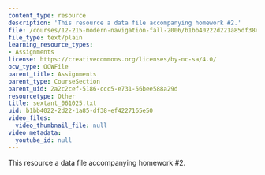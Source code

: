 ```yaml
---
content_type: resource
description: 'This resource a data file accompanying homework #2.'
file: /courses/12-215-modern-navigation-fall-2006/b1bb40222d221a85df38ef4227165e50_sextant_061025.txt
file_type: text/plain
learning_resource_types:
- Assignments
license: https://creativecommons.org/licenses/by-nc-sa/4.0/
ocw_type: OCWFile
parent_title: Assignments
parent_type: CourseSection
parent_uid: 2a2c2cef-5186-ccc5-e731-56bee588a29d
resourcetype: Other
title: sextant_061025.txt
uid: b1bb4022-2d22-1a85-df38-ef4227165e50
video_files:
  video_thumbnail_file: null
video_metadata:
  youtube_id: null
---
```

This resource a data file accompanying homework #2.